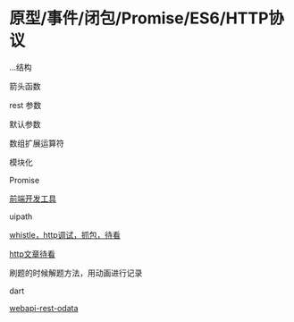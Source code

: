 # 原型/事件/闭包/Promise/ES6/HTTP协议

...结构

箭头函数

rest 参数

默认参数

数组扩展运算符

模块化

Promise

[前端开发工具](https://segmentfault.com/a/1190000017515552)

uipath

[whistle，http调试，抓包，待看](https://cloud.tencent.com/developer/article/1334698)

[http文章待看](https://segmentfault.com/a/1190000017514417)

刷题的时候解题方法，用动画进行记录

dart

[webapi-rest-odata](https://www.cnblogs.com/fzrain/p/3688439.html)
